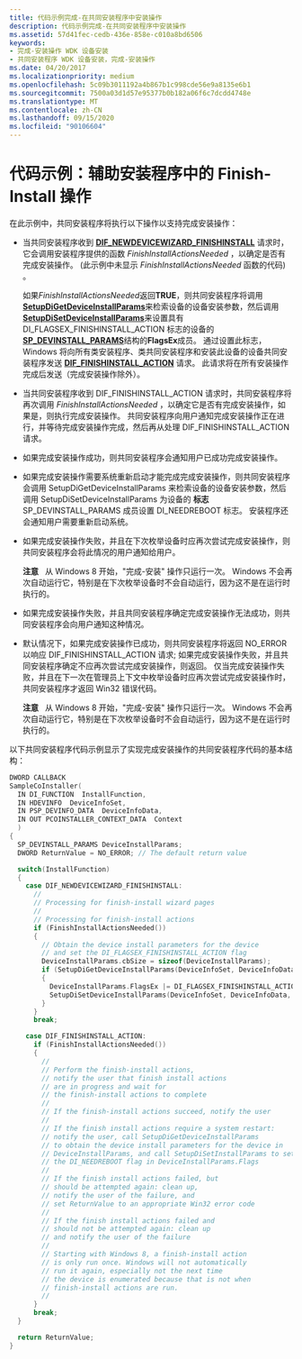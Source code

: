```yaml
---
title: 代码示例完成-在共同安装程序中安装操作
description: 代码示例完成-在共同安装程序中安装操作
ms.assetid: 57d41fec-cedb-436e-858e-c010a8bd6506
keywords:
- 完成-安装操作 WDK 设备安装
- 共同安装程序 WDK 设备安装，完成-安装操作
ms.date: 04/20/2017
ms.localizationpriority: medium
ms.openlocfilehash: 5c09b3011192a4b867b1c998cde56e9a8135e6b1
ms.sourcegitcommit: 7500a03d1d57e95377b0b182a06f6c7dcdd4748e
ms.translationtype: MT
ms.contentlocale: zh-CN
ms.lasthandoff: 09/15/2020
ms.locfileid: "90106604"
---
```

# <a name="code-example-finish-install-actions-in-a-co-installer"></a>代码示例：辅助安装程序中的 Finish-Install 操作


在此示例中，共同安装程序将执行以下操作以支持完成安装操作：

-   当共同安装程序收到 [**DIF_NEWDEVICEWIZARD_FINISHINSTALL**](./dif-newdevicewizard-finishinstall.md) 请求时，它会调用安装程序提供的函数 *FinishInstallActionsNeeded* ，以确定是否有完成安装操作。  (此示例中未显示 *FinishInstallActionsNeeded* 函数的代码) 。

    如果*FinishInstallActionsNeeded*返回**TRUE**，则共同安装程序将调用[**SetupDiGetDeviceInstallParams**](/windows/desktop/api/setupapi/nf-setupapi-setupdigetdeviceinstallparamsa)来检索设备的设备安装参数，然后调用[**SetupDiSetDeviceInstallParams**](/windows/desktop/api/setupapi/nf-setupapi-setupdisetdeviceinstallparamsa)来设置具有 DI_FLAGSEX_FINISHINSTALL_ACTION 标志的设备的[**SP_DEVINSTALL_PARAMS**](/windows/win32/api/setupapi/ns-setupapi-sp_devinstall_params_a)结构的**FlagsEx**成员。 通过设置此标志，Windows 将向所有类安装程序、类共同安装程序和安装此设备的设备共同安装程序发送 [**DIF_FINISHINSTALL_ACTION**](./dif-finishinstall-action.md) 请求。 此请求将在所有安装操作完成后发送（完成安装操作除外）。

-   当共同安装程序收到 DIF_FINISHINSTALL_ACTION 请求时，共同安装程序将再次调用 *FinishInstallActionsNeeded* ，以确定它是否有完成安装操作，如果是，则执行完成安装操作。 共同安装程序向用户通知完成安装操作正在进行，并等待完成安装操作完成，然后再从处理 DIF_FINISHINSTALL_ACTION 请求。

-   如果完成安装操作成功，则共同安装程序会通知用户已成功完成安装操作。

-   如果完成安装操作需要系统重新启动才能完成完成安装操作，则共同安装程序会调用 SetupDiGetDeviceInstallParams 来检索设备的设备安装参数，然后调用 SetupDiSetDeviceInstallParams 为设备的 **标志** SP_DEVINSTALL_PARAMS 成员设置 DI_NEEDREBOOT 标志。 安装程序还会通知用户需要重新启动系统。

-   如果完成安装操作失败，并且在下次枚举设备时应再次尝试完成安装操作，则共同安装程序会将此情况的用户通知给用户。

    **注意**   从 Windows 8 开始，"完成-安装" 操作只运行一次。 Windows 不会再次自动运行它，特别是在下次枚举设备时不会自动运行，因为这不是在运行时执行的。

     

-   如果完成安装操作失败，并且共同安装程序确定完成安装操作无法成功，则共同安装程序会向用户通知这种情况。

-   默认情况下，如果完成安装操作已成功，则共同安装程序将返回 NO_ERROR 以响应 DIF_FINISHINSTALL_ACTION 请求; 如果完成安装操作失败，并且共同安装程序确定不应再次尝试完成安装操作，则返回。 仅当完成安装操作失败，并且在下一次在管理员上下文中枚举设备时应再次尝试完成安装操作时，共同安装程序才返回 Win32 错误代码。

    **注意**   从 Windows 8 开始，"完成-安装" 操作只运行一次。 Windows 不会再次自动运行它，特别是在下次枚举设备时不会自动运行，因为这不是在运行时执行的。

     

以下共同安装程序代码示例显示了实现完成安装操作的共同安装程序代码的基本结构：

```cpp
DWORD CALLBACK
SampleCoInstaller(
  IN DI_FUNCTION  InstallFunction,
  IN HDEVINFO  DeviceInfoSet,
  IN PSP_DEVINFO_DATA  DeviceInfoData,
  IN OUT PCOINSTALLER_CONTEXT_DATA  Context
  )
{
  SP_DEVINSTALL_PARAMS DeviceInstallParams;
  DWORD ReturnValue = NO_ERROR; // The default return value

  switch(InstallFunction)
  {
    case DIF_NEWDEVICEWIZARD_FINISHINSTALL:
      //
      // Processing for finish-install wizard pages
      //
      // Processing for finish-install actions
      if (FinishInstallActionsNeeded())
      {
        // Obtain the device install parameters for the device
        // and set the DI_FLAGSEX_FINISHINSTALL_ACTION flag
        DeviceInstallParams.cbSize = sizeof(DeviceInstallParams);
        if (SetupDiGetDeviceInstallParams(DeviceInfoSet, DeviceInfoData, &DeviceInstallParams))
        {
          DeviceInstallParams.FlagsEx |= DI_FLAGSEX_FINISHINSTALL_ACTION;
          SetupDiSetDeviceInstallParams(DeviceInfoSet, DeviceInfoData, &DeviceInstallParams);
        }
      }
      break;

    case DIF_FINISHINSTALL_ACTION:
      if (FinishInstallActionsNeeded())
      {
        //
        // Perform the finish-install actions,
        // notify the user that finish install actions
        // are in progress and wait for
        // the finish-install actions to complete
        //
        // If the finish-install actions succeed, notify the user
        //
        // If the finish install actions require a system restart: 
        // notify the user, call SetupDiGetDeviceInstallParams 
        // to obtain the device install parameters for the device in 
        // DeviceInstallParams, and call SetupDiSetInstallParams to set 
        // the DI_NEEDREBOOT flag in DeviceInstallParams.Flags
        // 
        // If the finish install actions failed, but
        // should be attempted again: clean up,
        // notify the user of the failure, and
        // set ReturnValue to an appropriate Win32 error code
        //
        // If the finish install actions failed and 
        // should not be attempted again: clean up
        // and notify the user of the failure
        //
        // Starting with Windows 8, a finish-install action
        // is only run once. Windows will not automatically
        // run it again, especially not the next time
        // the device is enumerated because that is not when
        // finish-install actions are run.
        //
      }
      break;
  }

  return ReturnValue;
}
```

 

